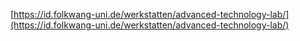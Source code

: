 [https://id.folkwang-uni.de/werkstatten/advanced-technology-lab/](https://id.folkwang-uni.de/werkstatten/advanced-technology-lab/)
